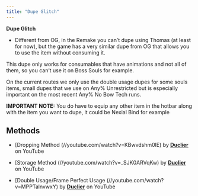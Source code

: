 ```yaml
---
title: "Dupe Glitch"
---
```


**Dupe Glitch**

- Different from OG, in the Remake you can’t dupe using Thomas (at least for now), but the game has a very similar dupe from OG that allows you to use the item without consuming it.

This dupe only works for consumables that have animations and not all of them, so you can’t use it on Boss Souls for example.

On the current routes we only use the double usage dupes for some souls items, small dupes that we use on Any% Unrestricted but is especially important on the most recent Any% No Bow Tech runs.

**IMPORTANT NOTE:** You do have to equip any other item in the hotbar along with the item you want to dupe, it could be Nexial Bind for example

## Methods

- [Dropping Method (//youtube.com/watch?v=KBwvdshm0lE) by **[Duclier](https://www.youtube.com/channel/UCIXfE6zOZEfVUh2BmpKJ8-w)** on YouTube

* [Storage Method (//youtube.com/watch?v=_SJK0ARVqKw) by **[Duclier](https://www.youtube.com/channel/UCIXfE6zOZEfVUh2BmpKJ8-w)** on YouTube

- [Double Usage/Frame Perfect Usage (//youtube.com/watch?v=MPPTalnvwxY) by **[Duclier](https://www.youtube.com/channel/UCIXfE6zOZEfVUh2BmpKJ8-w)** on YouTube
